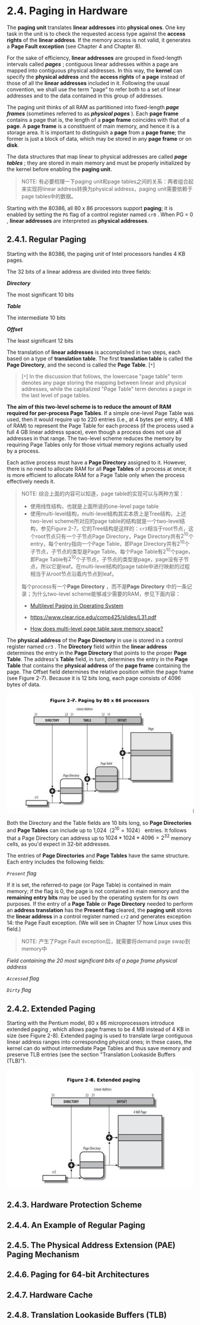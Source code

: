 # 2.4. Paging in Hardware

The **paging unit** translates **linear addresses** into **physical ones**. One key task in the unit is to check the requested access type against the **access rights** of the **linear address**. If the memory access is not valid, it generates a **Page Fault exception** (see Chapter 4 and Chapter 8).

For the sake of efficiency, **linear addresses** are grouped in fixed-length intervals called ***pages*** ; contiguous linear addresses within a page are mapped into contiguous physical addresses. In this way, the **kernel** can specify the **physical address** and the **access rights** of **a page** instead of those of all the **linear addresses** included in it. Following the usual convention, we shall use the term "page" to refer both to a set of linear addresses and to the data contained in this group of addresses.

The paging unit thinks of all RAM as partitioned into fixed-length ***page frames*** (sometimes referred to as ***physical pages*** ). Each **page frame** contains a page that is, the length of a **page frame** coincides with that of a **page**. A **page frame** is a constituent of main memory, and hence it is a storage area. It is important to distinguish a **page** from a **page frame**; the former is just a block of data, which may be stored in any **page frame** or on **disk**.

The data structures that map linear to physical addresses are called ***page tables*** ; they are stored in main memory and must be properly initialized by the kernel before enabling the **paging unit**.

> NOTE: 有必要梳理一下paging unit和page tables之间的关系：两者组合起来实现将linear address转换为physical address，paging unit需要依赖于page tables中的数据。

Starting with the 80386, all 80 x 86 processors support **paging**; it is enabled by setting the  `PG` flag of a control register named  `cr0` . When  PG = 0 , **linear addresses** are interpreted as **physical addresses**.

## 2.4.1. Regular Paging

Starting with the 80386, the paging unit of Intel processors handles 4 KB pages.

The 32 bits of a linear address are divided into three fields:

***Directory***

The most significant 10 bits

***Table***

The intermediate 10 bits

***Offset***

The least significant 12 bits



The translation of **linear addresses** is accomplished in two steps, each based on a type of **translation table**. The first **translation table** is called the **Page Directory**, and the second is called the **Page Table**. [`*`]

> [`*`] In the discussion that follows, the lowercase "page table" term denotes any page storing the mapping between linear and physical addresses, while the capitalized "Page Table" term denotes a page in the last level of page tables.

**The aim of this two-level scheme is to reduce the amount of RAM required for per-process Page Tables**. If a simple one-level Page Table was used, then it would require up to 220 entries (i.e., at 4 bytes per entry, 4 MB of RAM) to represent the Page Table for each process (if the process used a full 4 GB linear address space), even though a process does not use all addresses in that range. The two-level scheme reduces the memory by requiring Page Tables only for those virtual memory regions actually used by a process.

Each active process must have a **Page Directory** assigned to it. However, there is no need to allocate RAM for all **Page Tables** of a process at once; it is more efficient to allocate RAM for a Page Table only when the process effectively needs it.

> NOTE:  综合上面的内容可以知道，page table的实现可以与两种方案：
>
> - 使用线性结构，也就是上面所说的one-level page table
> - 使用multi-level结构，multi-level结构其实本质上是Tree结构，上述two-level scheme所对应的page table的结构就是一个two-level结构，参见Figure 2-7。它的Tree结构是这样的：`cr3`相当于root节点，这个root节点只有一个子节点Page Directory，Page Directory共有$2^{10}$个entry，每个entry指向一个Page Table，即Page Directory共有$2^{10}$个子节点，子节点的类型是Page Table。每个Page Table有$2^{10}$个page，即Page Table有$2^{10}$个子节点，子节点的类型是page，page没有子节点，所以它是leaf。在multi-level结构的page table中进行映射的过程相当于从root节点沿着内节点到leaf。
>
> 
>
> 每个process有一个**Page Directory** ，而不是**Page Directory** 中的一条记录；为什么two-level scheme能够减少需要的RAM，参见下面内容：
>
> - [Multilevel Paging in Operating System](https://www.geeksforgeeks.org/multilevel-paging-in-operating-system/)
>
> - https://www.clear.rice.edu/comp425/slides/L31.pdf
>
> - [How does multi-level page table save memory space?](https://stackoverflow.com/questions/29467510/how-does-multi-level-page-table-save-memory-space)

The **physical address** of the **Page Directory** in use is stored in a control register named  `cr3` . The **Directory** field within the **linear address** determines the entry in the **Page Directory** that points to the proper **Page Table**. The address's **Table** field, in turn, determines the entry in the **Page Table** that contains the **physical address** of the **page frame** containing the page. The Offset field determines the relative position within the page frame (see Figure 2-7). Because it is 12 bits long, each page consists of 4096 bytes of data.

![](./Figure-2-7-Paging-by-80x86-processors.jpg)

Both the Directory and the Table fields are 10 bits long, so **Page Directories** and **Page Tables** can include up to 1,024（$2^{10}=1024$） entries. It follows that a Page Directory can address up to $1024 * 1024 * 4096=2^{32}$ memory cells, as you'd expect in 32-bit addresses.

The entries of **Page Directories** and **Page Tables** have the same structure. Each entry includes the following fields:

*`Present` flag*

If it is set, the referred-to page (or Page Table) is contained in main memory; if the flag is 0, the page is not contained in main memory and the **remaining entry bits** may be used by the operating system for its own purposes. If the entry of a **Page Table** or **Page Directory** needed to perform an **address translation** has the  **Present flag** cleared, the **paging unit** stores the **linear address** in a control register named  `cr2` and generates exception 14: the Page Fault exception. (We will see in Chapter 17 how Linux uses this field.)

> NOTE: 产生了Page Fault exception后，就需要将demand page swap到memory中

*Field containing the 20 most significant bits of a page frame physical address*

*`Accessed` flag*



*`Dirty` flag*



## 2.4.2. Extended Paging

Starting with the Pentium model, 80 x 86 microprocessors introduce extended paging , which allows page frames to be 4 MB instead of 4 KB in size (see Figure 2-8). Extended paging is used to translate large contiguous linear address ranges into corresponding physical ones; in these cases, the kernel can do without intermediate Page Tables and thus save memory and preserve TLB entries (see the section "Translation Lookaside Buffers (TLB)").

![](./Figure-2-8-Extended-paging.jpg)

## 2.4.3. Hardware Protection Scheme



## 2.4.4. An Example of Regular Paging



## 2.4.5. The Physical Address Extension (PAE) Paging Mechanism



## 2.4.6. Paging for 64-bit Architectures



## 2.4.7. Hardware Cache



## 2.4.8. Translation Lookaside Buffers (TLB)

